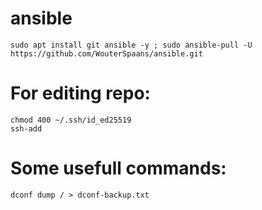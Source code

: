 # ansible
```
sudo apt install git ansible -y ; sudo ansible-pull -U https://github.com/WouterSpaans/ansible.git
```

# For editing repo:
```
chmod 400 ~/.ssh/id_ed25519
ssh-add
```

# Some usefull commands:
```
dconf dump / > dconf-backup.txt
```
